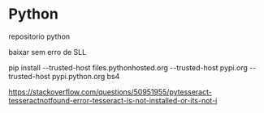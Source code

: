 # Python
 repositorio python


baixar sem erro de SLL

pip install --trusted-host files.pythonhosted.org --trusted-host pypi.org --trusted-host pypi.python.org bs4

https://stackoverflow.com/questions/50951955/pytesseract-tesseractnotfound-error-tesseract-is-not-installed-or-its-not-i
